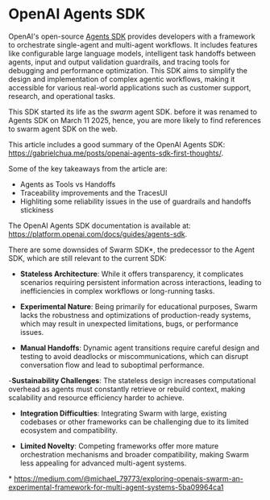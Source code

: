 # OpenAI Agents SDK



OpenAI's open-source [Agents SDK](https://openai.com/index/new-tools-for-building-agents/) provides developers with a framework to orchestrate single-agent and multi-agent workflows. It includes features like configurable large language models, intelligent task handoffs between agents, input and output validation guardrails, and tracing tools for debugging and performance optimization. This SDK aims to simplify the design and implementation of complex agentic workflows, making it accessible for various real-world applications such as customer support, research, and operational tasks.



This SDK started its life as the _swarm_ agent SDK. before it was renamed to Agents SDK on March 11 2025, hence, you are more likely to find references to swarm agent SDK on the web.

This article includes a good summary of the OpenAI Agents SDK: https://gabrielchua.me/posts/openai-agents-sdk-first-thoughts/.

Some of the key takeaways from the article are:
* Agents as Tools vs Handoffs
* Traceability improvements and the TracesUI
* Highliting some reliability issues in the use of guardrails and handoffs stickiness


The OpenAI Agents SDK documentation is available at: https://platform.openai.com/docs/guides/agents-sdk.


There are some downsides of Swarm SDK*, the predecessor to the Agent SDK, which are still relevant to the current SDK:

  - **Stateless Architecture**: While it offers transparency, it complicates scenarios requiring persistent information across interactions, leading to inefficiencies in complex workflows or long-running tasks.

  - **Experimental Nature**: Being primarily for educational purposes, Swarm lacks the robustness and optimizations of production-ready systems, which may result in unexpected limitations, bugs, or performance issues.

  - **Manual Handoffs**: Dynamic agent transitions require careful design and testing to avoid deadlocks or miscommunications, which can disrupt conversation flow and lead to suboptimal performance.

  -**Sustainability Challenges**: The stateless design increases computational overhead as agents must constantly retrieve or rebuild context, making scalability and resource efficiency harder to achieve.

  - **Integration Difficulties**: Integrating Swarm with large, existing codebases or other frameworks can be challenging due to its limited ecosystem and compatibility.

  - **Limited Novelty**: Competing frameworks offer more mature orchestration mechanisms and broader compatibility, making Swarm less appealing for advanced multi-agent systems.

\* https://medium.com/@michael_79773/exploring-openais-swarm-an-experimental-framework-for-multi-agent-systems-5ba09964ca1

